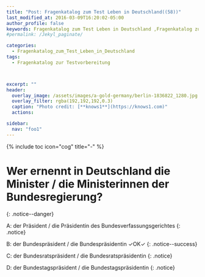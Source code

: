 ```yaml
---
title: "Post: Fragenkatalog zum Test Leben in Deutschland((58))"
last_modified_at: 2016-03-09T16:20:02-05:00
author_profile: false
keywords: Fragenkatalog zum Test Leben in Deutschland ,Fragenkatalog zur Testvorbereitung , Test Leben in Deutschland BAMF , test leben in deutschland 33 fragen , leben in deutschland 300 fragen app , lieben in deutschland 300 fragen
#permalink: /Jekyl_paginate/

categories:
  - Fragenkatalog_zum_Test_Leben_in_Deutschland
tags:
  - Fragenkatalog zur Testvorbereitung



excerpt: ""
header:
  overlay_image: /assets/images/a-gold-germany/berlin-1836822_1280.jpg
  overlay_filter: rgba(192,192,192,0.3)
  caption: "Photo credit: [**knows1**](https://knows1.com)"
  actions:

sidebar:
  nav: "foo1"
---
```


{% include toc icon="cog" title="-" %}

# Wer ernennt in Deutschland die Minister / die Ministerinnen der Bundesregierung?
{: .notice--danger}

A: der Präsident / die Präsidentin des Bundesverfassungsgerichtes
 {: .notice}

B: der Bundespräsident / die Bundespräsidentin ✓OK✓
{: .notice--success}

C: der Bundesratspräsident / die Bundesratspräsidentin
 {: .notice}

D: der Bundestagspräsident / die Bundestagspräsidentin
 {: .notice}
